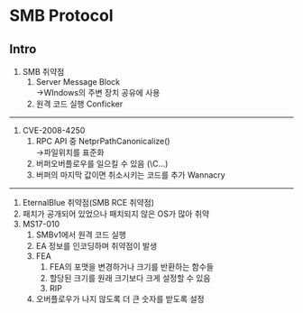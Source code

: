SMB Protocol
========================
Intro
------------------------------------------
1. SMB 취약점
    1. Server Message Block
     <br/>->WIndows의 주변 장치 공유에 사용
     2. 원격 코드 실행
Conficker
--------------------------------------------
1. CVE-2008-4250
    1. RPC API 중 NetprPathCanonicalize()
        <br/> ->파일위치를 표준화
    2. 버퍼오버플로우를 일으킬 수 있음 (\C\...)
    3. 버퍼의 마지막 값이면 취소시키는 코드를 추가
Wannacry
--------------------------------------------
1. EternalBlue 취약점(SMB RCE 취약점)
2. 패치가 공개되어 있었으나 패치되지 않은 OS가 많아 취약
3. MS17-010
    1. SMBv1에서 원격 코드 실행
    2. EA 정보를 인코딩하며 취약점이 발생
    3. FEA 
        1. FEA의 포맷을 변경하거나 크기를 반환하는 함수들
        2. 할당된 크기를 원래 크기보다 크게 설정할 수 있음
        3. RIP
    4. 오버플로우가 나지 않도록 더 큰 숫자를 받도록 설정